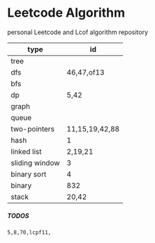 # Leetcode Algorithm

 personal Leetcode and Lcof algorithm repository



| type           | id             |
| -------------- | -------------- |
| tree           |                |
| dfs            | 46,47,of13     |
| bfs            |                |
| dp             | 5,42           |
| graph          |                |
| queue          |                |
| two-pointers   | 11,15,19,42,88 |
| hash           | 1              |
| linked list    | 2,19,21        |
| sliding window | 3              |
| binary sort    | 4              |
| binary         | 832            |
| stack          | 20,42          |



##### TODOS

```
5,8,70,lcpf11,
```

